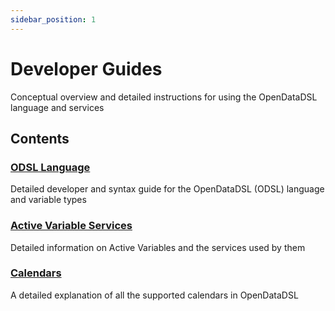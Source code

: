 ```yaml
---
sidebar_position: 1
---
```

Developer Guides
================

Conceptual overview and detailed instructions for using the OpenDataDSL language and services

## Contents

### [ODSL Language](/docs/odsl)
Detailed developer and syntax guide for the OpenDataDSL (ODSL) language and variable types

### [Active Variable Services](/docs/odsl/service/services)
Detailed information on Active Variables and the services used by them

### [Calendars](/docs/odsl/calendar/calendars)
A detailed explanation of all the supported calendars in OpenDataDSL

